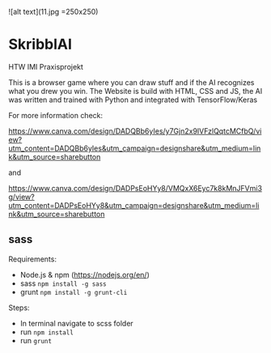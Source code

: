 ![alt text](11.jpg =250x250)

# SkribblAI
HTW IMI Praxisprojekt

This is a browser game where you can draw stuff and if the AI recognizes what you drew you win.
The Website is build with HTML, CSS and JS, the AI was written and trained with Python and integrated with TensorFlow/Keras

For more information check:

https://www.canva.com/design/DADQBb6yIes/y7Gjn2x9IVFzlQqtcMCfbQ/view?utm_content=DADQBb6yIes&utm_campaign=designshare&utm_medium=link&utm_source=sharebutton

and

https://www.canva.com/design/DADPsEoHYy8/VMQxX6Eyc7k8kMnJFVmi3g/view?utm_content=DADPsEoHYy8&utm_campaign=designshare&utm_medium=link&utm_source=sharebutton

## sass

Requirements:
- Node.js & npm (https://nodejs.org/en/)
- sass ```npm install -g sass```
- grunt ```npm install -g grunt-cli```

Steps:
- In terminal navigate to scss folder
- run ```npm install```
- run ```grunt```
